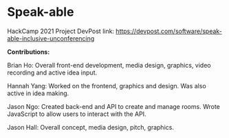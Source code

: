 # Speak-able
HackCamp 2021 Project
DevPost link: https://devpost.com/software/speak-able-inclusive-unconferencing

**Contributions:** 

Brian Ho: Overall front-end development, media design, graphics, video recording and active idea input.

Hannah Yang: Worked on the frontend, graphics and design. Was also active in idea making.

Jason Ngo: Created back-end and API to create and manage rooms. Wrote JavaScript to allow users to interact with the API.

Jason Hall: Overall concept, media design, pitch, graphics.
